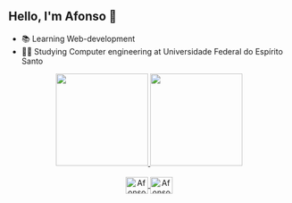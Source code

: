 ## Hello, I'm Afonso 👋

- 📚 Learning Web-development
- 👨‍🎓 Studying Computer engineering at Universidade Federal do Espírito Santo

<div align="center">
  <a href="https://github.com/AfonsoSalvador">
  <img height="165em" src="https://github-readme-stats.vercel.app/api?username=AfonsoSalvador&show_icons=true&theme=dracula&include_all_commits=true&count_private=true"/>
  <img height="165em" src="https://github-readme-stats.vercel.app/api/top-langs/?username=AfonsoSalvador&layout=compact&langs_count=7&theme=dracula"/>
</div>

<div align="center" style="display: inline_block"><br>

  <img align="center" alt="Afonso-Python" height="30" width="40" src="https://cdn.jsdelivr.net/gh/devicons/devicon/icons/c/c-plain.svg" />
  <img align="center" alt="Afonso-Python" height="30" width="40" src="https://cdn.jsdelivr.net/gh/devicons/devicon/icons/python/python-plain.svg" 
</div>
  
  ##
  

